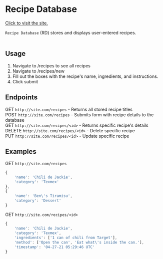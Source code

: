 # Recipe Database

[Click to visit the site.](https://www.google.com/)

`Recipe Database` (RD) stores and displays user-entered recipes.
<br>
<br>

## Usage

1. Navigate to /recipes to see all recipes
1. Navigate to /recipes/new
1. Fill out the boxes with the recipe's name, ingredients, and instructions.
1. Click submit

## Endpoints

GET `http://site.com/recipes` - Returns all stored recipe titles<br>
POST `http://site.com/recipes` - Submits form with recipe details to the database<br>
GET `http://site.com/recipes/<id>` - Returns specific recipe's details<br>
DELETE `http://site.com/recipes/<id>` - Delete specific recipe<br>
PUT `http://site.com/recipes/<id>` - Update specific recipe<br>

## Examples

GET `http://site.com/recipes`

```javascript
{
    'name': 'Chili de Jackie',
    'category': 'Texmex'
},
{
    'name': 'Ben\'s Tiramisu',
    'category': 'Dessert'
}
```

GET `http://site.com/recipes/<id>`

```javascript
{
    'name': 'Chili de Jackie',
    'category': 'Texmex',
    'ingredients': ['1 can of chili from Target'],
    'method': ['Open the can', 'Eat what\'s inside the can.'],
    'timestamp': '04-27-21 05:29:46 UTC'
}
```
